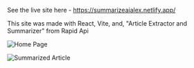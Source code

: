 See the live site here - https://summarizeaialex.netlify.app/

This site was made with React, Vite, and, "Article Extractor and Summarizer" from Rapid Api

![Home Page]("./src/assets/HomePage.png")

![Summarized Article]("./src/assets/Example.png")
